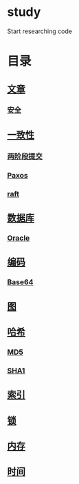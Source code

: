 # study
 Start researching code

# 目录

## [文章](./Articles)
### [安全](./Articles/安全)

## [一致性](./Consensus)
### [两阶段提交](./Database/2PC)
### [Paxos](./Database/Paxos)
### [raft](./Database/raft)

## [数据库](./Database)
### [Oracle](./Database/Oracle)

## [编码](./Encode)
### [Base64](./Encode/Base64)

## [图](./Graph)

## [哈希](./HASH)
### [MD5](./HASH/MD5)
### [SHA1](./HASH/SHA1)

## [索引](./Index)

## [锁](./Lock)

## [内存](./Memory)

## [时间](./Time)
